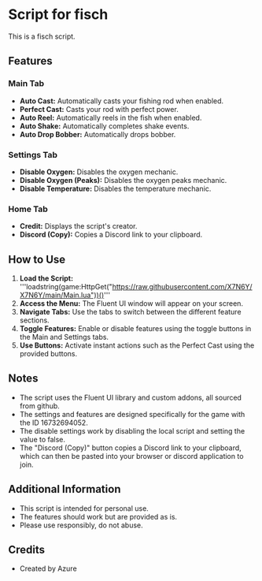 # Script for fisch

This is a fisch script.

## Features

### Main Tab

-   **Auto Cast:** Automatically casts your fishing rod when enabled.
-   **Perfect Cast:** Casts your rod with perfect power.
-   **Auto Reel:** Automatically reels in the fish when enabled.
-   **Auto Shake:** Automatically completes shake events.
-  **Auto Drop Bobber:** Automatically drops bobber.

### Settings Tab

-   **Disable Oxygen:** Disables the oxygen mechanic.
-   **Disable Oxygen (Peaks):** Disables the oxygen peaks mechanic.
-   **Disable Temperature:** Disables the temperature mechanic.

### Home Tab

-   **Credit:** Displays the script's creator.
-   **Discord (Copy):** Copies a Discord link to your clipboard.

## How to Use

1.  **Load the Script:** '''loadstring(game:HttpGet("https://raw.githubusercontent.com/X7N6Y/X7N6Y/main/Main.lua"))()'''
3.  **Access the Menu:** The Fluent UI window will appear on your screen.
4.  **Navigate Tabs:** Use the tabs to switch between the different feature sections.
5.  **Toggle Features:** Enable or disable features using the toggle buttons in the Main and Settings tabs.
6.  **Use Buttons:** Activate instant actions such as the Perfect Cast using the provided buttons.

## Notes

-   The script uses the Fluent UI library and custom addons, all sourced from github.
-   The settings and features are designed specifically for the game with the ID 16732694052.
-   The disable settings work by disabling the local script and setting the value to false.
-   The "Discord (Copy)" button copies a Discord link to your clipboard, which can then be pasted into your browser or discord application to join.

## Additional Information

-   This script is intended for personal use.
-   The features should work but are provided as is.
-   Please use responsibly, do not abuse.

## Credits

-   Created by Azure
